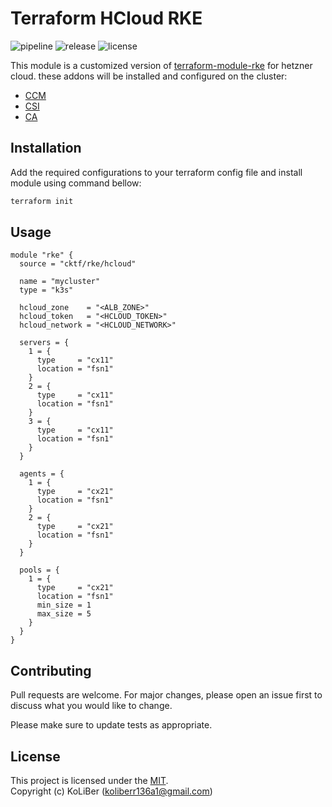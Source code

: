 # Terraform HCloud RKE

![pipeline](https://github.com/cktf/terraform-hcloud-rke/actions/workflows/cicd.yml/badge.svg)
![release](https://img.shields.io/github/v/release/cktf/terraform-hcloud-rke?display_name=tag)
![license](https://img.shields.io/github/license/cktf/terraform-hcloud-rke)

This module is a customized version of [terraform-module-rke](https://github.com/cktf/terraform-module-rke) for hetzner cloud. these addons will be installed and configured on the cluster:

-   [CCM](https://github.com/hetznercloud/hcloud-cloud-controller-manager)
-   [CSI](https://github.com/hetznercloud/csi-driver)
-   [CA](https://github.com/kubernetes/autoscaler/blob/master/cluster-autoscaler/cloudprovider/hetzner)

## Installation

Add the required configurations to your terraform config file and install module using command bellow:

```bash
terraform init
```

## Usage

```hcl
module "rke" {
  source = "cktf/rke/hcloud"

  name = "mycluster"
  type = "k3s"

  hcloud_zone    = "<ALB_ZONE>"
  hcloud_token   = "<HCLOUD_TOKEN>"
  hcloud_network = "<HCLOUD_NETWORK>"

  servers = {
    1 = {
      type     = "cx11"
      location = "fsn1"
    }
    2 = {
      type     = "cx11"
      location = "fsn1"
    }
    3 = {
      type     = "cx11"
      location = "fsn1"
    }
  }

  agents = {
    1 = {
      type     = "cx21"
      location = "fsn1"
    }
    2 = {
      type     = "cx21"
      location = "fsn1"
    }
  }

  pools = {
    1 = {
      type     = "cx21"
      location = "fsn1"
      min_size = 1
      max_size = 5
    }
  }
}
```

## Contributing

Pull requests are welcome. For major changes, please open an issue first to discuss what you would like to change.

Please make sure to update tests as appropriate.

## License

This project is licensed under the [MIT](LICENSE.md).  
Copyright (c) KoLiBer (koliberr136a1@gmail.com)
